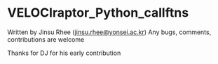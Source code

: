 # VELOCIraptor_Python_callftns

Written by Jinsu Rhee (jinsu.rhee@yonsei.ac.kr)
Any bugs, comments, contributions are welcome

Thanks for DJ for his early contribution

